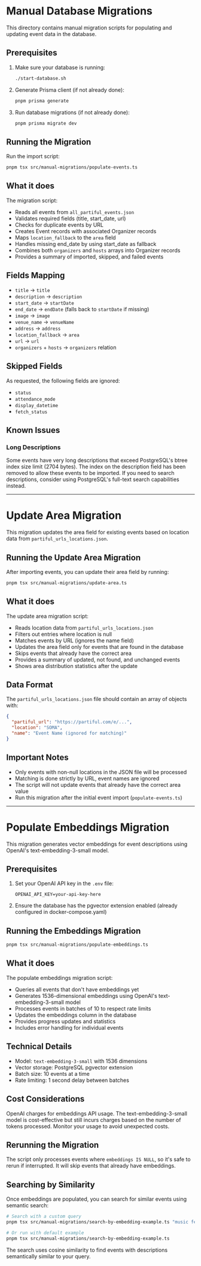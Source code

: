 # Manual Database Migrations

This directory contains manual migration scripts for populating and updating event data in the database.

## Prerequisites

1. Make sure your database is running:

   ```bash
   ./start-database.sh
   ```

2. Generate Prisma client (if not already done):

   ```bash
   pnpm prisma generate
   ```

3. Run database migrations (if not already done):
   ```bash
   pnpm prisma migrate dev
   ```

## Running the Migration

Run the import script:

```bash
pnpm tsx src/manual-migrations/populate-events.ts
```

## What it does

The migration script:

- Reads all events from `all_partiful_events.json`
- Validates required fields (title, start_date, url)
- Checks for duplicate events by URL
- Creates Event records with associated Organizer records
- Maps `location_fallback` to the `area` field
- Handles missing end_date by using start_date as fallback
- Combines both `organizers` and `hosts` arrays into Organizer records
- Provides a summary of imported, skipped, and failed events

## Fields Mapping

- `title` → `title`
- `description` → `description`
- `start_date` → `startDate`
- `end_date` → `endDate` (falls back to `startDate` if missing)
- `image` → `image`
- `venue_name` → `venueName`
- `address` → `address`
- `location_fallback` → `area`
- `url` → `url`
- `organizers` + `hosts` → `organizers` relation

## Skipped Fields

As requested, the following fields are ignored:

- `status`
- `attendance_mode`
- `display_datetime`
- `fetch_status`

## Known Issues

### Long Descriptions

Some events have very long descriptions that exceed PostgreSQL's btree index size limit (2704 bytes). The index on the description field has been removed to allow these events to be imported. If you need to search descriptions, consider using PostgreSQL's full-text search capabilities instead.

---

# Update Area Migration

This migration updates the area field for existing events based on location data from `partiful_urls_locations.json`.

## Running the Update Area Migration

After importing events, you can update their area field by running:

```bash
pnpm tsx src/manual-migrations/update-area.ts
```

## What it does

The update area migration script:

- Reads location data from `partiful_urls_locations.json`
- Filters out entries where location is null
- Matches events by URL (ignores the name field)
- Updates the area field only for events that are found in the database
- Skips events that already have the correct area
- Provides a summary of updated, not found, and unchanged events
- Shows area distribution statistics after the update

## Data Format

The `partiful_urls_locations.json` file should contain an array of objects with:

```json
{
  "partiful_url": "https://partiful.com/e/...",
  "location": "SOMA",
  "name": "Event Name (ignored for matching)"
}
```

## Important Notes

- Only events with non-null locations in the JSON file will be processed
- Matching is done strictly by URL, event names are ignored
- The script will not update events that already have the correct area value
- Run this migration after the initial event import (`populate-events.ts`)

---

# Populate Embeddings Migration

This migration generates vector embeddings for event descriptions using OpenAI's text-embedding-3-small model.

## Prerequisites

1. Set your OpenAI API key in the `.env` file:

   ```
   OPENAI_API_KEY=your-api-key-here
   ```

2. Ensure the database has the pgvector extension enabled (already configured in docker-compose.yaml)

## Running the Embeddings Migration

```bash
pnpm tsx src/manual-migrations/populate-embeddings.ts
```

## What it does

The populate embeddings migration script:

- Queries all events that don't have embeddings yet
- Generates 1536-dimensional embeddings using OpenAI's text-embedding-3-small model
- Processes events in batches of 10 to respect rate limits
- Updates the embeddings column in the database
- Provides progress updates and statistics
- Includes error handling for individual events

## Technical Details

- Model: `text-embedding-3-small` with 1536 dimensions
- Vector storage: PostgreSQL pgvector extension
- Batch size: 10 events at a time
- Rate limiting: 1 second delay between batches

## Cost Considerations

OpenAI charges for embeddings API usage. The text-embedding-3-small model is cost-effective but still incurs charges based on the number of tokens processed. Monitor your usage to avoid unexpected costs.

## Rerunning the Migration

The script only processes events where `embeddings IS NULL`, so it's safe to rerun if interrupted. It will skip events that already have embeddings.

## Searching by Similarity

Once embeddings are populated, you can search for similar events using semantic search:

```bash
# Search with a custom query
pnpm tsx src/manual-migrations/search-by-embedding-example.ts "music festivals and dancing"

# Or run with default example
pnpm tsx src/manual-migrations/search-by-embedding-example.ts
```

The search uses cosine similarity to find events with descriptions semantically similar to your query.
